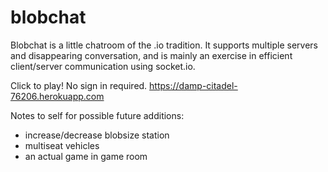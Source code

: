 # blobchat

Blobchat is a little chatroom of the .io tradition. It supports multiple servers and disappearing conversation, and is mainly an exercise in efficient client/server communication using socket.io.

Click to play! No sign in required. 
https://damp-citadel-76206.herokuapp.com



Notes to self for possible future additions:
* increase/decrease blobsize station
* multiseat vehicles
* an actual game in game room
